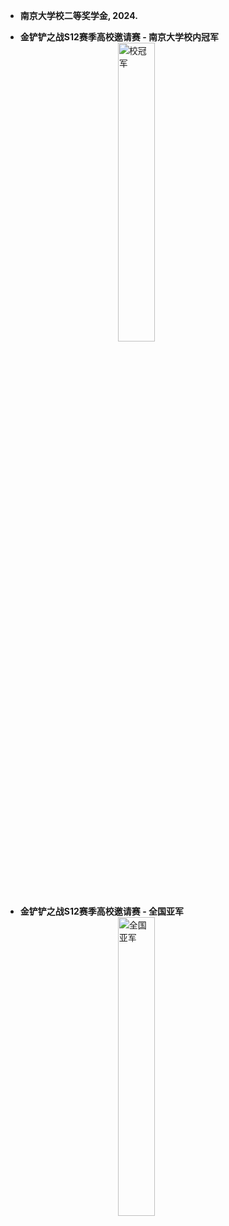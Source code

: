 - **南京大学校二等奖学金, 2024.**  

- **金铲铲之战S12赛季高校邀请赛 - 南京大学校内冠军**
<img src="./static/assets/img/xiaoguanjun.png" 
     alt="校冠军" 
     width="35%" 
     style="display:block; margin:0 auto">


- **金铲铲之战S12赛季高校邀请赛 - 全国亚军**
<img src="./static/assets/img/yajun.jpeg" 
     alt="全国亚军" 
     width="35%" 
     style="display:block; margin:0 auto">
